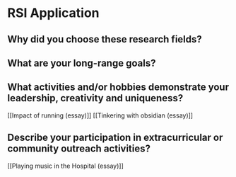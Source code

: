 # RSI Application
## Why did you choose these research fields?

## What are your long-range goals?

## What activities and/or hobbies demonstrate your leadership, creativity and uniqueness?
[[Impact of running (essay)]]
[[Tinkering with obsidian (essay)]]

## Describe your participation in extracurricular or community outreach activities?
[[Playing music in the Hospital (essay)]]